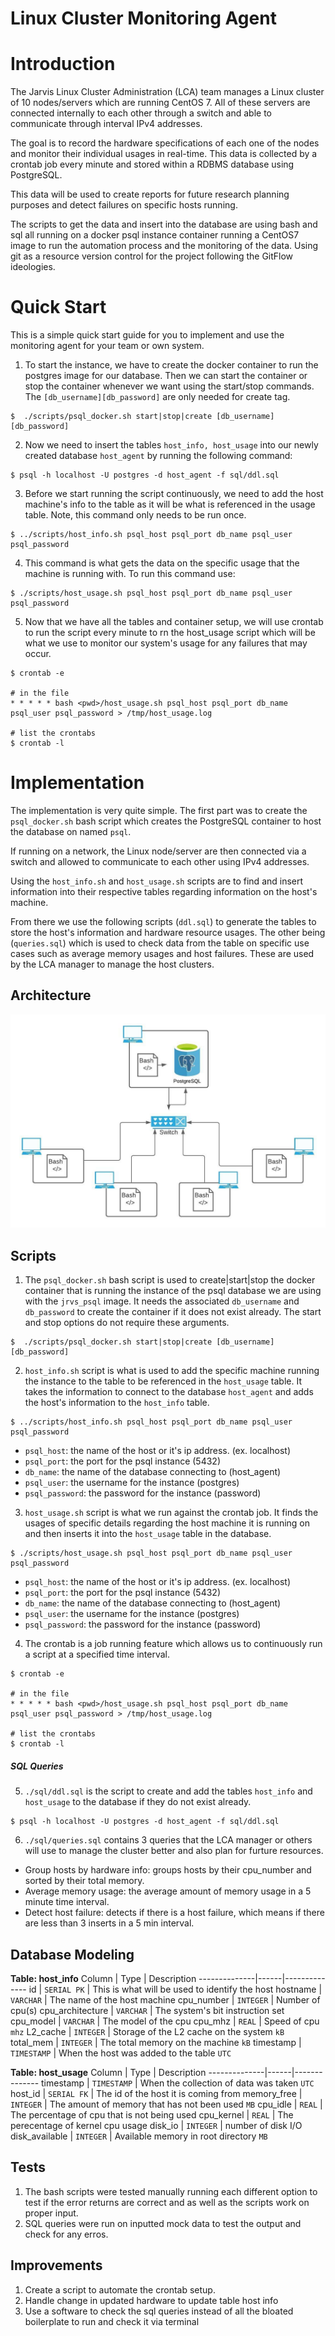 # Linux Cluster Monitoring Agent

# Introduction
The Jarvis Linux Cluster Administration (LCA) team manages a Linux cluster of 10 nodes/servers which are running CentOS 7. All of these servers are connected internally to each other through a switch and able to communicate through interval IPv4 addresses.

The goal is to record the hardware specifications of each one of the nodes and monitor their individual usages in real-time. This data is collected by a crontab job every minute and stored within a RDBMS database using PostgreSQL.

This data will be used to create reports for future research planning purposes and detect failures on specific hosts running.

The scripts to get the data and insert into the database are using bash and sql all running on a docker psql instance container running a CentOS7 image to run the automation process and the monitoring of the data. Using git as a resource version control for the project following the GitFlow ideologies.

# Quick Start
This is a simple quick start guide for you to implement and use the monitoring agent for your team or own system.
1. To start the instance, we have to create the docker container to run the postgres image for our database. Then we can start the container or stop the container whenever we want using the start/stop commands. The `[db_username][db_password]` are only needed for create tag.
```
$  ./scripts/psql_docker.sh start|stop|create [db_username][db_password]
```
2. Now we need to insert the tables `host_info, host_usage` into our newly created database `host_agent` by running the following command:
```
$ psql -h localhost -U postgres -d host_agent -f sql/ddl.sql
```
3. Before we start running the script continuously, we need to add the host machine's info to the table as it will be what is referenced in the usage table. Note, this command only needs to be run once.
```
$ ../scripts/host_info.sh psql_host psql_port db_name psql_user psql_password
```
4. This command is what gets the data on the specific usage that the machine is running with. To run this command use:
```
$ ./scripts/host_usage.sh psql_host psql_port db_name psql_user psql_password
```
5. Now that we have all the tables and container setup, we will use crontab to run the script every minute to rn the host_usage script which will be what we use to monitor our system's usage for any failures that may occur.
```
$ crontab -e

# in the file
* * * * * bash <pwd>/host_usage.sh psql_host psql_port db_name psql_user psql_password > /tmp/host_usage.log

# list the crontabs
$ crontab -l
```
# Implementation
The implementation is very quite simple. The first part was to create the `psql_docker.sh` bash script which creates the PostgreSQL container to host the database on named `psql`.

If running on a network, the Linux node/server are then connected via a switch and allowed to communicate to each other using IPv4 addresses.

Using the `host_info.sh` and `host_usage.sh` scripts are to find and insert information into their respective tables regarding information on the host's machine.

From there we use the following scripts (`ddl.sql`) to generate the tables to store the host's information and hardware resource usages. The other being (`queries.sql`) which is used to check data from the table on specific use cases such as average memory usages and host failures. These are used by the LCA manager to manage the host clusters. 
## Architecture
![architecture](./assets/linux.jpeg)


## Scripts
1. The `psql_docker.sh` bash script is used to create|start|stop the docker container that is running the instance of the psql database we are using with the `jrvs_psql` image. It needs the associated `db_username` and `db_password` to create the container if it does not exist already. The start and stop options do not require these arguments. 
```
$  ./scripts/psql_docker.sh start|stop|create [db_username][db_password]
```

2. `host_info.sh` script is what is used to add the specific machine running the instance to the table to be referenced in the `host_usage` table. It takes the information to connect to the database `host_agent` and adds the host's information to the `host_info` table.
```
$ ../scripts/host_info.sh psql_host psql_port db_name psql_user psql_password
```
  *  `psql_host`: the name of the host or it's ip address. (ex. localhost)
  *  `psql_port`: the port for the psql instance (5432)
  *  `db_name`: the name of the database connecting to (host_agent)
  *  `psql_user`: the username for the instance (postgres)
  *  `psql_password`: the password for the instance (password)

3. `host_usage.sh` script is what we run against the crontab job. It finds the usages of specific details regarding the host machine it is running on and then inserts it into the `host_usage` table in the database.
```
$ ./scripts/host_usage.sh psql_host psql_port db_name psql_user psql_password
```
  *  `psql_host`: the name of the host or it's ip address. (ex. localhost)
  *  `psql_port`: the port for the psql instance (5432)
  *  `db_name`: the name of the database connecting to (host_agent)
  *  `psql_user`: the username for the instance (postgres)
  *  `psql_password`: the password for the instance (password)

4. The crontab is a job running feature which allows us to continuously run a script at a specified time interval.
```
$ crontab -e

# in the file
* * * * * bash <pwd>/host_usage.sh psql_host psql_port db_name psql_user psql_password > /tmp/host_usage.log

# list the crontabs
$ crontab -l
```

##### SQL Queries
5. `./sql/ddl.sql` is the script to create and add the tables `host_info` and `host_usage` to the database if they do not exist already.
```
$ psql -h localhost -U postgres -d host_agent -f sql/ddl.sql
```

6. `./sql/queries.sql` contains 3 queries that the LCA manager or others will use to manage the cluster better and also plan for furture resources.
  * Group hosts by hardware info: groups hosts by their cpu_number and sorted by their total memory.
  * Average memory usage: the average amount of memory usage in a 5 minute time interval.
  * Detect host failure: detects if there is a host failure, which means if there are less than 3 inserts in a 5 min interval.

## Database Modeling
**Table: host_info**
Column | Type | Description 
--------------|------|--------------
id | `SERIAL PK` | This is what will be used to identify the host
hostname | `VARCHAR` | The name of the host machine
cpu_number | `INTEGER` | Number of cpu(s)
cpu_architecture | `VARCHAR` | The system's bit instruction set
cpu_model | `VARCHAR` | The model of the cpu
cpu_mhz | `REAL` | Speed of cpu `mhz`
L2_cache | `INTEGER` | Storage of the L2 cache on the system `kB`
total_mem | `INTEGER` | The total memory on the machine `kB`
timestamp | `TIMESTAMP` | When the host was added to the table `UTC`


**Table: host_usage**
Column | Type | Description 
--------------|------|--------------
timestamp | `TIMESTAMP` | When the collection of data was taken `UTC`
host_id | `SERIAL FK` | The id of the host it is coming from
memory_free | `INTEGER` | The amount of memory that has not been used `MB`
cpu_idle | `REAL` | The percentage of cpu that is not being used
cpu_kernel | `REAL` | The perecentage of kernel cpu usage 
disk_io | `INTEGER` | number of disk I/O
disk_available | `INTEGER` | Available memory in root directory `MB`

## Tests
1. The bash scripts were tested manually running each different option to test if the error returns are correct and as well as the scripts work on proper input.
2. SQL queries were run on inputted mock data to test the output and check for any erros.

## Improvements
1. Create a script to automate the crontab setup.
2. Handle change in updated hardware to update table host info
3. Use a software to check the sql queries instead of all the bloated boilerplate to run and check it via terminal
